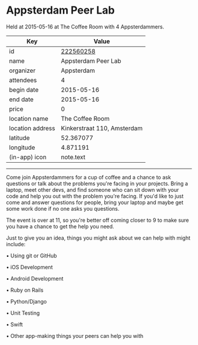 # Appsterdam Peer Lab
Held at 2015-05-16 at The Coffee Room with 4 Appsterdammers.
        
|Key|Value
|---|---|
|id|[222560258](https://www.meetup.com/appsterdam/events/222560258/)|
|name|Appsterdam Peer Lab|
|organizer|Appsterdam|
|attendees|4|
|begin date|2015-05-16|
|end date|2015-05-16|
|price|0|
|location name|The Coffee Room|
|location address|Kinkerstraat 110, Amsterdam|
|latitude|52.367077|
|longitude|4.871191|
|(in-app) icon|note.text|

---

Come join Appsterdammers for a cup of coffee and a chance to ask questions or talk about the problems you're facing in your projects. Bring a laptop, meet other devs, and find someone who can sit down with your code and help you out with the problem you're facing. If you'd like to just come and answer questions for people, bring your laptop and maybe get some work done if no one asks you questions.

The event is over at 11, so you're better off coming closer to 9 to make sure you have a chance to get the help you need.

Just to give you an idea, things you might ask about we can help with might include:

• Using git or GitHub

• iOS Development

• Android Development

• Ruby on Rails

• Python/Django

• Unit Testing

• Swift

• Other app-making things your peers can help you with


